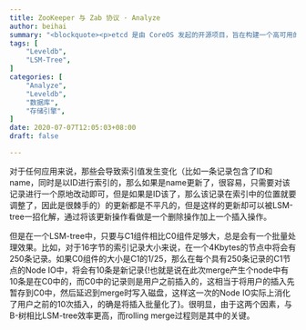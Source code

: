 ```yaml
---
title: ZooKeeper 与 Zab 协议 · Analyze
author: beihai
summary: "<blockquote><p>etcd 是由 CoreOS 发起的开源项目，旨在构建一个高可用的分布式键值存储系统。etcd 可以用于存储关键数据和实现分布式调度，在现代化的集群运行中起到关键性的作用。</p></blockquote>"
tags: [
    "Leveldb",
    "LSM-Tree",
]
categories: [
    "Analyze",
    "Leveldb",
	"数据库",
	"存储引擎",
]
date: 2020-07-07T12:05:03+08:00
draft: false

---
```


> 













对于任何应用来说，那些会导致索引值发生变化（比如一条记录包含了ID和name，同时是以ID进行索引的，那么如果是name更新了，很容易，只需要对该记录进行一个原地改动即可，但是如果是ID该了，那么该记录在索引中的位置就要调整了，因此是很棘手的）的更新都是不平凡的，但是这样的更新却可以被LSM-tree一招化解，通过将该更新操作看做是一个删除操作加上一个插入操作。



但是在一个LSM-tree中，只要与C1组件相比C0组件足够大，总是会有一个批量处理效果。比如，对于16字节的索引记录大小来说，在一个4Kbytes的节点中将会有250条记录。如果C0组件的大小是C1的1/25，那么在每个具有250条记录的C1节点的Node IO中，将会有10条是新记录{!也就是说在此次merge产生个node中有10条是在C0中的，而C0中的记录则是用户之前插入的，这相当于将用户的插入先暂存到C0中，然后延迟到merge时写入磁盘，这样这一次的Node IO实际上消化了用户之前的10次插入，的确是将插入批量化了}。很明显，由于这两个因素，与B-树相比LSM-tree效率更高，而rolling merge过程则是其中的关键。